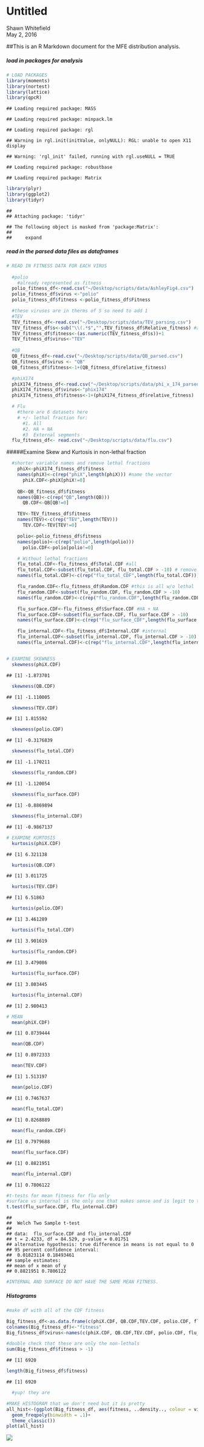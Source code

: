 # Untitled
Shawn Whitefield  
May 2, 2016  


##This is an R Markdown document for the MFE distribution analysis.

##### load in packages for analysis

```r
# LOAD PACKAGES
library(moments)
library(nortest)
library(lattice)
library(qpcR)
```

```
## Loading required package: MASS
```

```
## Loading required package: minpack.lm
```

```
## Loading required package: rgl
```

```
## Warning in rgl.init(initValue, onlyNULL): RGL: unable to open X11 display
```

```
## Warning: 'rgl_init' failed, running with rgl.useNULL = TRUE
```

```
## Loading required package: robustbase
```

```
## Loading required package: Matrix
```

```r
library(plyr)
library(ggplot2)
library(tidyr)
```

```
## 
## Attaching package: 'tidyr'
```

```
## The following object is masked from 'package:Matrix':
## 
##     expand
```

##### read in the parsed data files as dataframes


```r
# READ IN FITNESS DATA FOR EACH VIRUS
  
  #polio
    #already represented as fitness
  polio_fitness_df<-read.csv("~/Desktop/scripts/data/AshleyFig4.csv")
  polio_fitness_df$virus <-"polio"
  polio_fitness_df$fitness <-polio_fitness_df$Fitness

  #these viruses are in therms of S so need to add 1
  #TEV
  TEV_fitness_df<-read.csv("~/Desktop/scripts/data/TEV_parsing.csv")
  TEV_fitness_df$s<-sub("\\(.*$","",TEV_fitness_df$Relative_fitness) #add column for fitness
  TEV_fitness_df$fitness<-(as.numeric(TEV_fitness_df$s))+1
  TEV_fitness_df$virus<-"TEV"
  
  #QB 
  QB_fitness_df<-read.csv("~/Desktop/scripts/data/QB_parsed.csv")
  QB_fitness_df$virus <- "QB"
  QB_fitness_df$fitness<-1+(QB_fitness_df$relative_fitness)

  #phiX174 
  phiX174_fitness_df<-read.csv("~/Desktop/scripts/data/phi_x_174_parsed.csv")
  phiX174_fitness_df$virus<-"phix174"
  phiX174_fitness_df$fitness<-1+(phiX174_fitness_df$relative_fitness)

  # Flu 
    #there are 6 datasets here
    # +/- lethal fraction for:
      #1. All
      #2. HA + NA
      #3  External segments
  flu_fitness_df<- read.csv("~/Desktop/scripts/data/flu.csv")
```
#####Examine Skew and Kurtosis in non-lethal fraction

```r
  #shorter variable names and remove lethal fractions
    phiX<-phiX174_fitness_df$fitness
    names(phiX)<-c(rep("phiX",length(phiX))) #name the vector
      phiX.CDF<-phiX[phiX!=0]
      
    QB<-QB_fitness_df$fitness
    names(QB)<-c(rep("QB",length(QB)))
      QB.CDF<-QB[QB!=0]

    TEV<-TEV_fitness_df$fitness
    names(TEV)<-c(rep("TEV",length(TEV)))
      TEV.CDF<-TEV[TEV!=0]

    polio<-polio_fitness_df$fitness
    names(polio)<-c(rep("polio",length(polio)))
      polio.CDF<-polio[polio!=0]

    # Without lethal fractions
    flu_total.CDF<-flu_fitness_df$Total.CDF #all
    flu_total.CDF<-subset(flu_total.CDF, flu_total.CDF > -10) # remove NAs by subsetting w/small #
    names(flu_total.CDF)<-c(rep("flu_total_CDF",length(flu_total.CDF)))

    flu_random.CDF<-flu_fitness_df$Random.CDF #this is all w/o lethal
    flu_random.CDF<-subset(flu_random.CDF, flu_random.CDF > -10)
    names(flu_random.CDF)<-c(rep("flu_random.CDF",length(flu_random.CDF)))

    flu_surface.CDF<-flu_fitness_df$Surface.CDF #HA + NA
    flu_surface.CDF<-subset(flu_surface.CDF, flu_surface.CDF > -10)
    names(flu_surface.CDF)<-c(rep("flu_surface_CDF",length(flu_surface.CDF)))

    flu_internal.CDF<-flu_fitness_df$Internal.CDF #internal
    flu_internal.CDF<-subset(flu_internal.CDF, flu_internal.CDF > -10)
    names(flu_internal.CDF)<-c(rep("flu_internal.CDF",length(flu_internal.CDF)))


# EXAMINE SKEWNESS
  skewness(phiX.CDF)
```

```
## [1] -1.873701
```

```r
  skewness(QB.CDF)
```

```
## [1] -1.110005
```

```r
  skewness(TEV.CDF)
```

```
## [1] 1.815592
```

```r
  skewness(polio.CDF)
```

```
## [1] -0.3176839
```

```r
  skewness(flu_total.CDF)
```

```
## [1] -1.170211
```

```r
  skewness(flu_random.CDF)
```

```
## [1] -1.120054
```

```r
  skewness(flu_surface.CDF)
```

```
## [1] -0.8869894
```

```r
  skewness(flu_internal.CDF)
```

```
## [1] -0.9867137
```

```r
# EXAMINE KURTOSIS
  kurtosis(phiX.CDF)
```

```
## [1] 6.321138
```

```r
  kurtosis(QB.CDF)
```

```
## [1] 3.011725
```

```r
  kurtosis(TEV.CDF)
```

```
## [1] 6.51863
```

```r
  kurtosis(polio.CDF)
```

```
## [1] 3.461289
```

```r
  kurtosis(flu_total.CDF)
```

```
## [1] 3.901619
```

```r
  kurtosis(flu_random.CDF)
```

```
## [1] 3.479086
```

```r
  kurtosis(flu_surface.CDF)
```

```
## [1] 3.803445
```

```r
  kurtosis(flu_internal.CDF)
```

```
## [1] 2.980413
```

```r
# MEAN
  mean(phiX.CDF)
```

```
## [1] 0.8739444
```

```r
  mean(QB.CDF)
```

```
## [1] 0.8972333
```

```r
  mean(TEV.CDF)
```

```
## [1] 1.513197
```

```r
  mean(polio.CDF)
```

```
## [1] 0.7467637
```

```r
  mean(flu_total.CDF)
```

```
## [1] 0.8268889
```

```r
  mean(flu_random.CDF)
```

```
## [1] 0.7979688
```

```r
  mean(flu_surface.CDF)
```

```
## [1] 0.8821951
```

```r
  mean(flu_internal.CDF)
```

```
## [1] 0.7806122
```

```r
#t-tests for mean fitness for flu only
#surface vs internal is the only one that makes sense and is legit to to do since all others are subsets of each other, so they represent the same samples.
t.test(flu_surface.CDF, flu_internal.CDF)
```

```
## 
## 	Welch Two Sample t-test
## 
## data:  flu_surface.CDF and flu_internal.CDF
## t = 2.4233, df = 84.529, p-value = 0.01751
## alternative hypothesis: true difference in means is not equal to 0
## 95 percent confidence interval:
##  0.01823114 0.18493461
## sample estimates:
## mean of x mean of y 
## 0.8821951 0.7806122
```

```r
#INTERNAL AND SURFACE DO NOT HAVE THE SAME MEAN FITNESS.
```

##### Histograms


```r
#make df with all of the CDF fitness

Big_fitness_df<-as.data.frame(c(phiX.CDF, QB.CDF,TEV.CDF, polio.CDF, flu_total.CDF, flu_random.CDF, flu_surface.CDF, flu_internal.CDF))
colnames(Big_fitness_df)<-"fitness"
Big_fitness_df$virus<-names(c(phiX.CDF, QB.CDF,TEV.CDF, polio.CDF, flu_total.CDF, flu_random.CDF, flu_surface.CDF, flu_internal.CDF))

#double check that these are only the non-lethals
sum(Big_fitness_df$fitness > -1)
```

```
## [1] 6920
```

```r
length(Big_fitness_df$fitness)
```

```
## [1] 6920
```

```r
  #yup! they are

#MAKE HISTOGRAM that we don't need but it is pretty
all_hist<-(ggplot(Big_fitness_df, aes(fitness, ..density.., colour = virus)) +
  geom_freqpoly(binwidth = .1)+
  theme_classic())
plot(all_hist)
```

![](./distribution_analysis_files/figure-html/unnamed-chunk-5-1.png)<!-- -->

